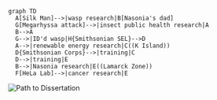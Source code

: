 ```mermaid
graph TD
  A[Silk Man]-->|wasp research|B[Nasonia's dad]
  G[Megarhyssa attack]-->|insect public health research|A
  B-->A
  G-->|ID'd wasp|H{Smithsonian SEL}-->D
  A-->|renewable energy research|C((K Island))
  D{Smithsonian Corps}-->|training|C
  D-->|training|E
  B-->|Nasonia research|E((Lamarck Zone))
  F[HeLa Lab]-->|cancer research|E
```

![Path to Dissertation](C:\Users\PC\Downloads\IMG-1477.JPG)